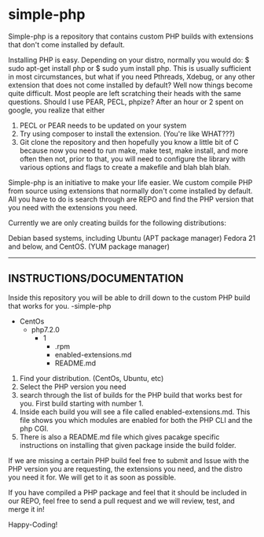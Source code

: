 # simple-php
Simple-php is a repository that contains custom PHP builds with extensions that don't come installed by default. 


Installing PHP is easy. Depending on your distro, normally you would do: $ sudo apt-get install php or $ sudo yum install php. This is usually sufficient in most circumstances, but what if you need Pthreads, Xdebug, or any other extension that does not come installed by default? Well now things become quite difficult. Most people are left scratching their heads with the same questions. Should I use PEAR, PECL, phpize? After an hour or 2 spent on google, you realize that either 

1. PECL or PEAR needs to be updated on your system
2. Try using composer to install the extension. (You're like WHAT???)
3. Git clone the repository and then hopefully you know a little bit of C because now you need to run make, make test, make install, and more often then not, prior to that, you will need to configure the library with various options and flags to create a makefile and blah blah blah. 

Simple-php is an initiative to make your life easier. We custom compile PHP from source using extensions that normally don't come installed by default. All you have to do is search through are REPO and find the PHP version that you need with the extensions you need.


Currently we are only creating builds for the following distributions:

Debian based systems, including Ubuntu (APT package manager)
Fedora 21 and below, and CentOS. (YUM package manager)


------------------------------------------------------------------------------------------------------------------------------
INSTRUCTIONS/DOCUMENTATION
------------------------------------------------------------------------------------------------------------------------------

Inside this repository you will be able to drill down to the custom PHP build that works for you. 
-simple-php
  - CentOs
    - php7.2.0
      - 1
        - .rpm 
        - enabled-extensions.md
        - README.md

1. Find your distribution. (CentOs, Ubuntu, etc)
2. Select the PHP version you need
3. search through the list of builds for the PHP build that works best for you. First build starting with number 1. 
4. Inside each build you will see a file called enabled-extensions.md. This file shows you which modules are enabled for both the PHP CLI and the php CGI. 
5. There is also a README.md file which gives pacakge specific instructions on installing that given package inside the build folder. 






If we are missing a certain PHP build feel free to submit and Issue with the PHP version you are requesting, the extensions you need, and the distro you need it for. We will get to it as soon as possible. 

If you have compiled a PHP package and feel that it should be included in our REPO, feel free to send a pull request and we will review, test, and merge it in!



Happy-Coding! 
